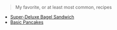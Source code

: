 > My favorite, or at least most common, recipes

* [Super-Deluxe Bagel Sandwich](/recipes/superdeluxebagelsandwich)
* [Basic Pancakes](/recipes/basicpancakes)
